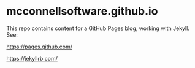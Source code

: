# mcconnellsoftware.github.io

This repo contains content for a GitHub Pages blog, working with Jekyll. See:

https://pages.github.com/

https://jekyllrb.com/

